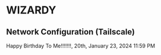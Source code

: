 # WIZARDY

## Network Configuration (Tailscale)




Happy Birthday To Me!!!!!!!, 20th, January 23, 2024 11:59 PM
